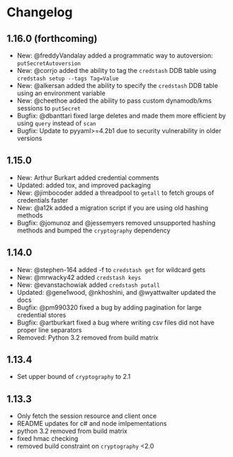 # Changelog

## 1.16.0 (forthcoming)
* New: @freddyVandalay added a programmatic way to autoversion: `putSecretAutoversion`
* New: @corrjo added the ability to tag the `credstash` DDB table using `credstash setup --tags Tag=Value`
* New: @alkersan added the ability to specify the `credstash` DDB table using an environment variable
* New: @cheethoe added the ability to pass custom dynamodb/kms sessions to `putSecret`
* Bugfix: @dbanttari fixed large deletes and made them more efficient by using `query` instead of `scan`
* Bugfix: Update to pyyaml>=4.2b1 due to security vulnerability in older versions

## 1.15.0
* New: Arthur Burkart added credential comments
* Updated: added tox, and improved packaging
* New: @jimbocoder added a threadpool to `getall` to fetch groups of credentials faster
* New: @a12k added a migration script if you are using old hashing methods
* Bugfix: @jomunoz and @jessemyers removed unsupported hashing methods and bumped the `cryptography` dependency

## 1.14.0

* New: @stephen-164 added -f to `credstash get` for wildcard gets
* New: @mrwacky42 added `credstash keys`
* New: @evanstachowiak added `credstash putall`
* Updated: @gene1wood, @nkhoshini, and @wyattwalter updated the docs
* Bugfix: @pm990320 fixed a bug by adding pagination for large credential stores
* Bugfix: @artburkart fixed a bug where writing csv files did not have proper line separators
* Removed: Python 3.2 removed from build matrix

## 1.13.4
* Set upper bound of `cryptography` to 2.1

## 1.13.3
* Only fetch the session resource and client once
* README updates for c# and node imlpementations
* python 3.2 removed from build matrix
* fixed hmac checking
* removed build constraint on `cryptography` <2.0
